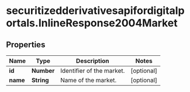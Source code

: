 # securitizedderivativesapifordigitalportals.InlineResponse2004Market

## Properties

Name | Type | Description | Notes
------------ | ------------- | ------------- | -------------
**id** | **Number** | Identifier of the market. | [optional] 
**name** | **String** | Name of the market. | [optional] 


